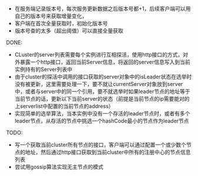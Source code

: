 * 在服务端记录版本号，每次服务更新数据之后版本号都+1，后续客户端可以用自己的版本号来获取增量变化，
* 客户端在首次全量获取时，初始化版本号
* 版本号查的太多（超出阈值）可以直接全量获取

DONE:
* CLuster的server列表需要每个实例进行互相探活，使用http接口的方式，对外暴露一个http接口，返回当前Server信息，将返回的server信息写入到当前实例持有的Server列表中
* 由于cluster的探活中调用的接口获取的server对象中的isLeader状态在选举时没有被更新，这里需要处理一下，要不就让currentServer对象放到server中，或者与server中的同一个引用，要不就选举时如果leader节点的地址等于当前节点的话，更新以下当前server的状态（前提是当前节点的ip需要能对的上serverlist中配置的当前节点的address）
* 实现简单的选举算法，当本实例中没有一个存活的leader节点时，或者有多个leader节点，从存活的节点中挑选一个hashCode最小的节点作为leader节点


TODO:
* 写一个获取当前cluster所有节点的接口，客户端可以通过配置一个或少数个节点的地址，然后通过http接口获取到当前cluster中所有的注册中心的节点信息列表
* 尝试用gossip算法实现无主节点的模式